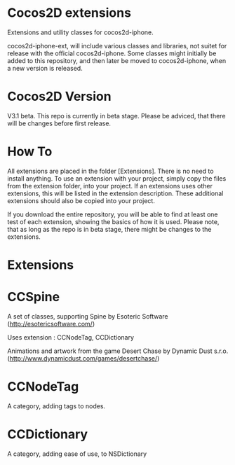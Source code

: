 Cocos2D extensions
==================

Extensions and utility classes for cocos2d-iphone.

cocos2d-iphone-ext, will include various classes and libraries, not suitet for release with the official cocos2d-iphone. Some classes might initially be added to this repository, and then later be moved to cocos2d-iphone, when a new version is released.

Cocos2D Version
===============
V3.1 beta. 
This repo is currently in beta stage. Please be adviced, that there will be changes before first release.

How To
======
All extensions are placed in the folder [Extensions]. There is no need to install anything. To use an extension with your project, simply copy the files from the extension folder, into your project.
If an extensions uses other extensions, this will be listed in the extension description. These additional extensions should also be copied into your project. 

If you download the entire repository, you will be able to find at least one test of each extension, showing the basics of how it is used. Please note, that as long as the repo is in beta stage, there might be changes to the extensions.


Extensions
==========

CCSpine
=======
A set of classes, supporting Spine by Esoteric Software (http://esotericsoftware.com/)

Uses extension : CCNodeTag, CCDictionary

Animations and artwork from the game Desert Chase by Dynamic Dust s.r.o. (http://www.dynamicdust.com/games/desertchase/)

CCNodeTag
=========
A category, adding tags to nodes. 

CCDictionary
============
A category, adding ease of use, to NSDictionary
